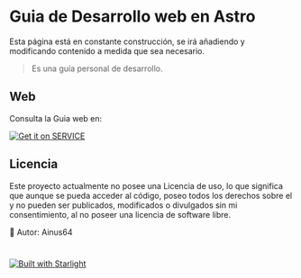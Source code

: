 # Guia de Desarrollo web en Astro
Esta página está en constante construcción, se irá añadiendo y modificando contenido a medida que sea necesario.

> Es una guía personal de desarrollo.

## Web

Consulta la Guia web en:

 [![Get it on SERVICE](https://gist.github.com/cxmeel/0dbc95191f239b631c3874f4ccf114e2/raw/documentation-compact.svg)](https://guia-de-desarrollo-web.vercel.app/)


## Licencia

Este proyecto actualmente no posee una Licencia de uso, lo que significa que aunque se pueda acceder al código, poseo todos los derechos sobre el y no pueden ser publicados, modificados o divulgados sin mi consentimiento, al no poseer una licencia de software libre.

🧑 Autor: Ainus64

#

[![Built with Starlight](https://astro.badg.es/v2/built-with-starlight/tiny.svg)](https://starlight.astro.build)
